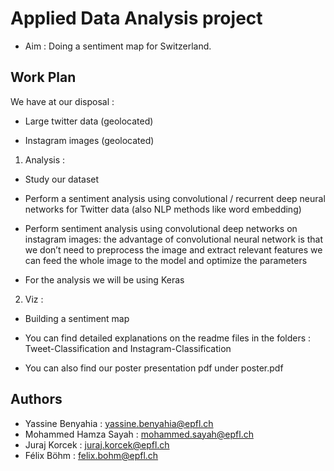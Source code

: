 # Applied Data Analysis project

- Aim : Doing a sentiment map for Switzerland.
 

## Work Plan

We have at our disposal :

- Large twitter data (geolocated)

- Instagram images (geolocated)

1. Analysis :

  - Study our dataset

  - Perform a sentiment analysis using convolutional / recurrent deep neural networks for Twitter data (also NLP methods like word             embedding)

   - Perform sentiment analysis using convolutional deep networks on instagram images: the advantage of convolutional neural network is       that we don’t need to preprocess the image and extract relevant features we can feed the whole image to the model and optimize the         parameters

   - For the analysis we will be using Keras

2. Viz : 

  - Building a sentiment map
         

- You can find detailed explanations on the readme files in the folders : Tweet-Classification and Instagram-Classification
- You can also find our poster presentation pdf under poster.pdf

## Authors

- Yassine Benyahia : yassine.benyahia@epfl.ch
- Mohammed Hamza Sayah : mohammed.sayah@epfl.ch
- Juraj Korcek : juraj.korcek@epfl.ch
- Félix Böhm : felix.bohm@epfl.ch
